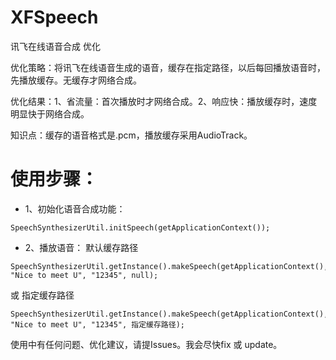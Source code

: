# XFSpeech
讯飞在线语音合成 优化

优化策略：将讯飞在线语音生成的语音，缓存在指定路径，以后每回播放语音时，先播放缓存。无缓存才网络合成。

优化结果：1、省流量：首次播放时才网络合成。2、响应快：播放缓存时，速度明显快于网络合成。

知识点：缓存的语音格式是.pcm，播放缓存采用AudioTrack。

# 使用步骤：

 * 1、初始化语音合成功能：
 ```
 SpeechSynthesizerUtil.initSpeech(getApplicationContext());
 ```
 
 * 2、播放语音：
 默认缓存路径
 ```
 SpeechSynthesizerUtil.getInstance().makeSpeech(getApplicationContext(), "Nice to meet U", "12345", null);
 ```
 或
 指定缓存路径
 ```
SpeechSynthesizerUtil.getInstance().makeSpeech(getApplicationContext(), "Nice to meet U", "12345", 指定缓存路径);
 ```
 
使用中有任何问题、优化建议，请提Issues。我会尽快fix 或 update。
